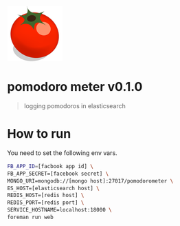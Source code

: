 [![Pomodoro meter](https://raw.githubusercontent.com/kt3k/pomodoro-meter/master/public/img/tomato.png)](http://pomodoro-meter.herokuapp.com/)

# pomodoro meter v0.1.0

> logging pomodoros in elasticsearch

# How to run

You need to set the following env vars.

```sh
FB_APP_ID=[facbook app id] \
FB_APP_SECRET=[facebook secret] \
MONGO_URI=mongodb://[mongo host]:27017/pomodorometer \
ES_HOST=[elasticsearch host] \
REDIS_HOST=[redis host] \
REDIS_PORT=[redis port] \
SERVICE_HOSTNAME=localhost:18000 \
foreman run web
```
